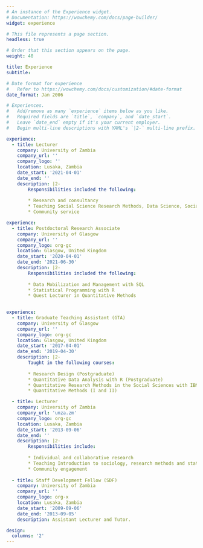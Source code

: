 ```yaml
---
# An instance of the Experience widget.
# Documentation: https://wowchemy.com/docs/page-builder/
widget: experience

# This file represents a page section.
headless: true

# Order that this section appears on the page.
weight: 40

title: Experience
subtitle:

# Date format for experience
#   Refer to https://wowchemy.com/docs/customization/#date-format
date_format: Jan 2006

# Experiences.
#   Add/remove as many `experience` items below as you like.
#   Required fields are `title`, `company`, and `date_start`.
#   Leave `date_end` empty if it's your current employer.
#   Begin multi-line descriptions with YAML's `|2-` multi-line prefix.

experience:
  - title: Lecturer
    company: University of Zambia
    company_url: ''
    company_logo: ''
    location: Lusaka, Zambia
    date_start: '2021-04-01'
    date_end: ''
    description: |2-
        Responsibilities included the following:
        
        * Research and consultancy
        * Teaching Social Science Research Methods, Data Science, Social Statistics, Social Theory 
        * Community service 

experience:
  - title: Postdoctoral Research Associate  
    company: University of Glasgow
    company_url: ''
    company_logo: org-gc
    location: Glasgow, United Kingdom
    date_start: '2020-04-01'
    date_end: '2021-06-30'
    description: |2-
        Responsibilities included the following:
        
        * Data Mobilization and Management with SQL
        * Statistical Programming with R
        * Quest Lecturer in Quantitative Methods  
        

experience:
  - title: Graduate Teaching Assistant (GTA)
    company: University of Glasgow
    company_url: ''
    company_logo: org-gc
    location: Glasgow, United Kingdom
    date_start: '2017-04-01'
    date_end: '2019-04-30'
    description: |2-
        Taught in the following courses:
        
        * Research Design (Postgraduate)
        * Quantitative Data Analysis with R (Postgraduate)
        * Quantitative Research Methods in the Social Sciences with IBM SPSS (Honors)  
        * Quantitative Methods (I and II)

  - title: Lecturer
    company: University of Zambia
    company_url: 'unza.zm'
    company_logo: org-gc
    location: Lusaka, Zambia
    date_start: '2013-09-06'
    date_end: ''
    description: |2-
        Responsibilities include:
        
        * Individual and collaborative research
        * Teaching Introduction to sociology, research methods and statistics
        * Community engagement 
        
  - title: Staff Development Fellow (SDF)
    company: University of Zambia
    company_url: ''
    company_logo: org-x
    location: Lusaka, Zambia
    date_start: '2009-09-06'
    date_end: '2013-09-05'
    description: Assistant Lecturer and Tutor.

design:
  columns: '2'
---
```

